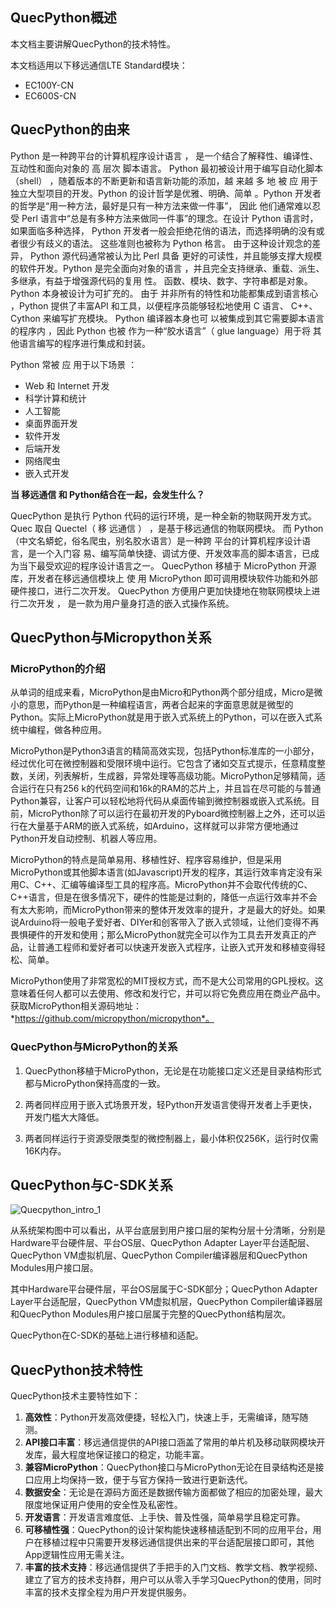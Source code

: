 ## QuecPython概述

本文档主要讲解QuecPython的技术特性。

本文档适用以下移远通信LTE Standard模块：

-   EC100Y-CN
-   EC600S-CN
##  QuecPython的由来

Python 是一种跨平台的计算机程序设计语言 ， 是一个结合了解释性、编译性、互动性和面向对象的 高 层次 脚本语言。 Python 最初被设计用于编写自动化脚本 （shell） ，随着版本的不断更新和语言新功能的添加，越 来越 多 地 被 应 用于独立大型项目的开发。Python 的设计哲学是优雅、明确、简单 。Python 开发者的哲学是“用一种方法，最好是只有一种方法来做一件事”， 因此 他们通常难以忍受 Perl 语言中“总是有多种方法来做同一件事”的理念。在设计 Python 语言时，如果面临多种选择， Python 开发者一般会拒绝花俏的语法，而选择明确的没有或者很少有歧义的语法。 这些准则也被称为 Python 格言。 由于这种设计观念的差异， Python 源代码通常被认为比 Perl 具备 更好的可读性，并且能够支撑大规模的软件开发。Python 是完全面向对象的语言 ，并且完全支持继承、重载、派生、多继承，有益于增强源代码的复用 性。 函数、模块、数字、字符串都是对象。Python 本身被设计为可扩充的。 由于 并非所有的特性和功能都集成到语言核心 ，Python 提供了丰富API 和工具，以便程序员能够轻松地使用 C 语言、 C++、Cython 来编写扩充模块。 Python 编译器本身也可 以被集成到其它需要脚本语言的程序内 ，因此 Python 也被 作为一种“胶水语言”（ glue language）用于将 其他语言编写的程序进行集成和封装。

Python 常被 应 用于以下场景 ： 

- Web 和 Internet 开发 
- 科学计算和统计
- 人工智能 
- 桌面界面开发
- 软件开发 
- 后端开发 
- 网络爬虫
- 嵌入式开发

**当 移远通信 和 Python结合在一起，会发生什么？**

QuecPython 是执行 Python 代码的运行环境，是一种全新的物联网开发方式。 Quec 取自 Quectel（ 移 远通信 ） ，是基于移远通信的物联网模块。 而 Python（中文名蟒蛇，俗名爬虫，别名胶水语言）是一种跨 平台的计算机程序设计语言，是一个入门容 易、编写简单快捷、调试方便、开发效率高的脚本语言，已成 为当下最受欢迎的程序设计语言之一。 QuecPython 移植于 MicroPython 开源库，开发者在移远通信模块上 使 用 MicroPython 即可调用模块软件功能和外部硬件接口，进行二次开发。 QuecPython 方便用户更加快捷地在物联网模块上进行二次开发 ， 是一款为用户量身打造的嵌入式操作系统。


##  QuecPython与Micropython关系

### MicroPython的介绍

从单词的组成来看，MicroPython是由Micro和Python两个部分组成，Micro是微小的意思，而Python是一种编程语言，两者合起来的字面意思就是微型的Python。实际上MicroPython就是用于嵌入式系统上的Python，可以在嵌入式系统中编程，做各种应用。

MicroPython是Python3语言的精简高效实现，包括Python标准库的一小部分，经过优化可在微控制器和受限环境中运行。它包含了诸如交互式提示，任意精度整数，关闭，列表解析，生成器，异常处理等高级功能。MicroPython足够精简，适合运行在只有256
k的代码空间和16k的RAM的芯片上，并且旨在尽可能的与普通Python兼容，让客户可以轻松地将代码从桌面传输到微控制器或嵌入式系统。目前，MicroPython除了可以运行在最初开发的Pyboard微控制器上之外，还可以运行在大量基于ARM的嵌入式系统，如Arduino，这样就可以非常方便地通过Python开发自动控制、机器人等应用。

MicroPython的特点是简单易用、移植性好、程序容易维护，但是采用MicroPython或其他脚本语言(如Javascript)开发的程序，其运行效率肯定没有采用C、C++、汇编等编译型工具的程序高。MicroPython并不会取代传统的C、C++语言，但是在很多情况下，硬件的性能是过剩的，降低一点运行效率并不会有太大影响，而MicroPython带来的整体开发效率的提升，才是最大的好处。如果说Arduino将一般电子爱好者、DIYer和创客带入了嵌入式领域，让他们变得不再畏惧硬件的开发和使用；那么MicroPython就完全可以作为工具去开发真正的产品，让普通工程师和爱好者可以快速开发嵌入式程序，让嵌入式开发和移植变得轻松、简单。

MicroPython使用了非常宽松的MIT授权方式，而不是大公司常用的GPL授权。这意味着任何人都可以去使用、修改和发行它，并可以将它免费应用在商业产品中。获取MicroPython相关源码地址：*https://github.com/micropython/micropython*。

### QuecPython与MicroPython的关系

1.  QuecPython移植于MicroPython，无论是在功能接口定义还是目录结构形式都与MicroPython保持高度的一致。

2.  两者同样应用于嵌入式场景开发，轻Python开发语言使得开发者上手更快，开发门槛大大降低。

3.  两者同样运行于资源受限类型的微控制器上，最小体积仅256K，运行时仅需16K内存。





##  QuecPython与C-SDK关系

![Quecpython_intro_1](media/Quecpython_intro_1.png)

从系统架构图中可以看出，从平台底层到用户接口层的架构分层十分清晰，分别是Hardware平台硬件层、平台OS层、QuecPython Adapter Layer平台适配层、QuecPython VM虚拟机层、QuecPython Compiler编译器层和QuecPython Modules用户接口层。

其中Hardware平台硬件层，平台OS层属于C-SDK部分；QuecPython Adapter Layer平台适配层，QuecPython VM虚拟机层，QuecPython Compiler编译器层和QuecPython Modules用户接口层属于完整的QuecPython结构层次。

QuecPython在C-SDK的基础上进行移植和适配。


##  QuecPython技术特性

QuecPython技术主要特性如下：

1.  **高效性**：Python开发高效便捷，轻松入门，快速上手，无需编译，随写随测。
2.  **API接口丰富**：移远通信提供的API接口涵盖了常用的单片机及移动联网模块开发库，最大程度地保证接口的稳定，功能丰富。
3.  **兼容MicroPython**：QuecPython接口与MicroPython无论在目录结构还是接口应用上均保持一致，便于与官方保持一致进行更新迭代。
4.  **数据安全**：无论是在源码方面还是数据传输方面都做了相应的加密处理，最大限度地保证用户使用的安全性及私密性。
5.  **开发语言**：开发语言难度低、上手快、普及性强，简单易学且稳定可靠。
6.  **可移植性强**：QuecPython的设计架构能快速移植适配到不同的应用平台，用户在移植过程中只需要开发移远通信提供出来的平台适配层接口即可，其他App逻辑性应用无需关注。
7.  **丰富的技术支持**：移远通信提供了手把手的入门文档、教学文档、教学视频、建立了官方的技术支持群，用户可以从零入手学习QuecPython的使用，同时丰富的技术支撑全程为用户开发提供服务。

